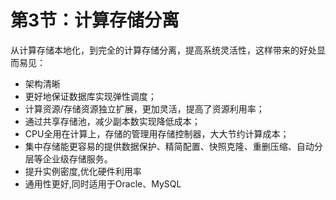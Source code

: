# 第3节：计算存储分离

从计算存储本地化，到完全的计算存储分离，提高系统灵活性，这样带来的好处显而易见：

- 架构清晰
- 更好地保证数据库实现弹性调度；
- 计算资源/存储资源独立扩展，更加灵活，提高了资源利用率；
- 通过共享存储池，减少副本数实现降低成本；
- CPU全用在计算上，存储的管理用存储控制器，大大节约计算成本；
- 集中存储能更容易的提供数据保护、精简配置、快照克隆、重删压缩、自动分层等企业级存储服务。
- 提升实例密度,优化硬件利用率
- 通用性更好,同时适用于Oracle、MySQL